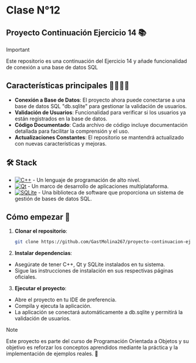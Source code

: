 # Clase N°12
## Proyecto Continuación Ejercicio 14 📚
> [!IMPORTANT]
> Este repositorio es una continuación del Ejercicio 14 y añade funcionalidad de conexión a una base de datos SQL

## Características principales 🙋‍♂️🙋‍♀️

- **Conexión a Base de Datos**: El proyecto ahora puede conectarse a una base de datos SQL "db.sqlite" para gestionar la validación de usuarios.
- **Validación de Usuarios**: Funcionalidad para verificar si los usuarios ya están registrados en la base de datos.
- **Código Documentado**: Cada archivo de código incluye documentación detallada para facilitar la comprensión y el uso.
- **Actualizaciones Constantes**: El repositorio se mantendrá actualizado con nuevas características y mejoras.

## 🛠️ Stack

- [![C++][cplusplus-badge]][cplusplus-url] - Un lenguaje de programación de alto nivel.
- [![Qt][qt-badge]][qt-url] - Un marco de desarrollo de aplicaciones multiplataforma.
- [![SQLite][sqlite-badge]][sqlite-url] - Una biblioteca de software que proporciona un sistema de gestión de bases de datos SQL.

[qt-url]: https://www.qt.io/
[qt-badge]: https://img.shields.io/badge/Qt-41CD52?style=for-the-badge&logo=Qt&logoColor=white
[cplusplus-url]: https://es.wikipedia.org/wiki/C%2B%2B
[sqlite-url]: https://www.sqlite.org/index.html
[cplusplus-badge]: https://img.shields.io/badge/C++-00599C?style=for-the-badge&logo=c%2B%2B&logoColor=white
[sqlite-badge]: https://img.shields.io/badge/SQLite-003B57?style=for-the-badge&logo=SQLite&logoColor=white

## Cómo empezar 🚀

1. **Clonar el repositorio**:
   ```bash
   git clone https://github.com/GastMolina267/proyecto-continuacion-ej14.git
2. **Instalar dependencias**:

- Asegúrate de tener C++, Qt y SQLite instalados en tu sistema.
- Sigue las instrucciones de instalación en sus respectivas páginas oficiales.

3. **Ejecutar el proyecto**:

- Abre el proyecto en tu IDE de preferencia.
- Compila y ejecuta la aplicación.
- La aplicación se conectará automáticamente a db.sqlite y permitirá la validación de usuarios.


> [!NOTE]
> Este proyecto es parte del curso de Programación Orientada a Objetos y su objetivo es reforzar los conceptos aprendidos mediante la práctica y la implementación de ejemplos reales. 🤝
